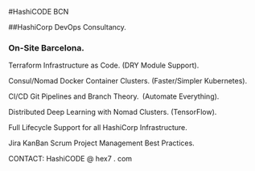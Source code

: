 
#HashiCODE BCN

##HashiCorp DevOps Consultancy.

### On-Site Barcelona.

Terraform Infrastructure as Code. (DRY Module Support).

Consul/Nomad Docker Container Clusters. (Faster/Simpler Kubernetes).

CI/CD Git Pipelines and Branch Theory. (Automate Everything).

Distributed Deep Learning with Nomad Clusters. (TensorFlow).

Full Lifecycle Support for all HashiCorp Infrastructure.

Jira KanBan Scrum Project Management Best Practices.

CONTACT: HashiCODE @ hex7 . com
